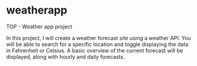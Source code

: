 # weatherapp
TOP - Weather app project

In this project, I will create a weather forecast site using a weather API. You will be able to search for a specific location and toggle displaying the data in Fahrenheit or Celsius. A basic overview of the current forecast will be displayed, along with hourly and daily forecasts.